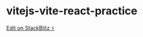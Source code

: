 # vitejs-vite-react-practice

[Edit on StackBlitz ⚡️](https://stackblitz.com/edit/vitejs-vite-uez8qq)